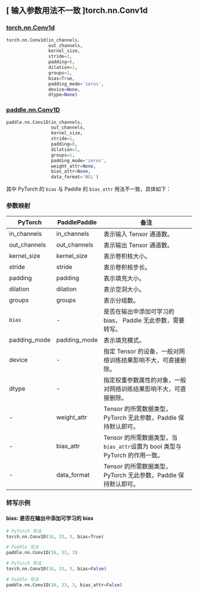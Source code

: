 ## [ 输入参数用法不一致 ]torch.nn.Conv1d
### [torch.nn.Conv1d](https://pytorch.org/docs/stable/generated/torch.nn.Conv1d.html?highlight=conv1d#torch.nn.Conv1d)

```python
torch.nn.Conv1d(in_channels,
                out_channels,
                kernel_size,
                stride=1,
                padding=0,
                dilation=1,
                groups=1,
                bias=True,
                padding_mode='zeros',
                device=None,
                dtype=None)
```

### [paddle.nn.Conv1D](https://www.paddlepaddle.org.cn/documentation/docs/zh/develop/api/paddle/nn/Conv1D_cn.html#conv1d)

```python
paddle.nn.Conv1D(in_channels,
                 out_channels,
                 kernel_size,
                 stride=1,
                 padding=0,
                 dilation=1,
                 groups=1,
                 padding_mode='zeros',
                 weight_attr=None,
                 bias_attr=None,
                 data_format='NCL')
```

其中 PyTorch 的 `bias` 与 Paddle 的 `bias_attr` 用法不一致，具体如下：
### 参数映射

| PyTorch       | PaddlePaddle | 备注                                                   |
| ------------- | ------------ | ------------------------------------------------------ |
| in_channels          | in_channels            | 表示输入 Tensor 通道数。                           |
| out_channels          | out_channels            | 表示输出 Tensor 通道数。                           |
| kernel_size          | kernel_size            | 表示卷积核大小。                           |
| stride          | stride            | 表示卷积核步长。                           |
| padding          | padding            | 表示填充大小。                           |
| dilation          | dilation            | 表示空洞大小。                           |
| groups          | groups            | 表示分组数。                           |
| `bias`         | -            | 是否在输出中添加可学习的 bias， Paddle 无此参数，需要转写。                           |
| padding_mode          | padding_mode            | 表示填充模式。                           |
| device        | -            | 指定 Tensor 的设备，一般对网络训练结果影响不大，可直接删除。   |
| dtype         | -            | 指定权重参数属性的对象，一般对网络训练结果影响不大，可直接删除。 |
| -             | weight_attr  | Tensor 的所需数据类型，PyTorch 无此参数，Paddle 保持默认即可。 |
| -             | bias_attr    | Tensor 的所需数据类型，当`bias_attr`设置为 bool 类型与 PyTorch 的作用一致。 |
| -             | data_format  | Tensor 的所需数据类型，PyTorch 无此参数，Paddle 保持默认即可。 |


### 转写示例
#### bias: 是否在输出中添加可学习的 bias
```python
# PyTorch 写法
torch.nn.Conv1D(16, 33, 3, bias=True)

# Paddle 写法
paddle.nn.Conv1D(16, 33, 3)
```
```python
# PyTorch 写法
torch.nn.Conv1D(16, 33, 3, bias=False)

# Paddle 写法
paddle.nn.Conv1D(16, 33, 3, bias_attr=False)
```
